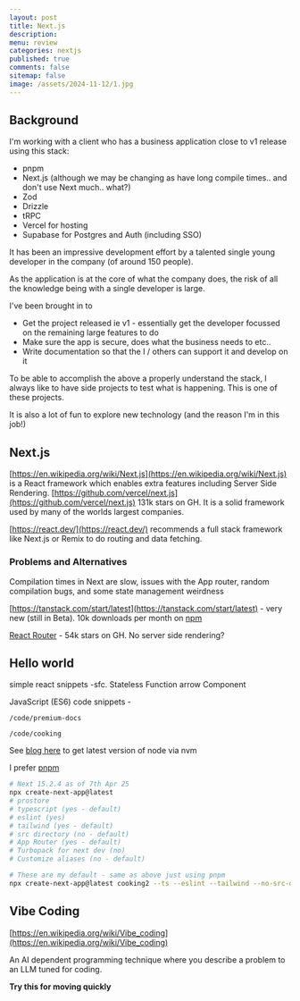 ```yaml
---
layout: post
title: Next.js 
description:
menu: review
categories: nextjs
published: true
comments: false
sitemap: false
image: /assets/2024-11-12/1.jpg
---
```

<!-- [![alt text](/assets/2025-04-03/1.jpg "email"){:width="700px"}](/assets/2025-04-03/1.jpg)  -->
<!-- [![alt text](/assets/2025-04-03/1.jpg "email")](/assets/2025-04-03/1.jpg) -->

## Background

I'm working with a client who has a business application close to v1 release using this stack:

- pnpm
- Next.js (although we may be changing as have long compile times.. and don't use Next much.. what?)
- Zod
- Drizzle
- tRPC
- Vercel for hosting
- Supabase for Postgres and Auth (including SSO)

It has been an impressive development effort by a talented single young developer in the company (of around 150 people).

As the application is at the core of what the company does, the risk of all the knowledge being with a single developer is large.

I've been brought in to

- Get the project released ie v1 - essentially get the developer focussed on the remaining large features to do
- Make sure the app is secure, does what the business needs to etc..
- Write documentation so that the I / others can support it and develop on it


To be able to accomplish the above a properly understand the stack, I always like to have side projects to test what is happening. This is one of these projects.

It is also a lot of fun to explore new technology (and the reason I'm in this job!)

## Next.js

[https://en.wikipedia.org/wiki/Next.js](https://en.wikipedia.org/wiki/Next.js) is a React framework which enables extra features including Server Side Rendering. [https://github.com/vercel/next.js](https://github.com/vercel/next.js) 131k stars on GH. It is a solid framework used by many of the worlds largest companies.

[https://react.dev/](https://react.dev/) recommends a full stack framework like Next.js or Remix to do routing and data fetching.


### Problems and Alternatives

Compilation times in Next are slow, issues with the App router, random compilation bugs, and some state management weirdness

[https://tanstack.com/start/latest](https://tanstack.com/start/latest) - very new (still in Beta). 10k downloads per month on [npm](https://www.npmjs.com/package/@tanstack/start)

[React Router](https://github.com/remix-run/react-router) - 54k stars on GH. No server side rendering?


## Hello world


simple react snippets -sfc. Stateless Function arrow Component

JavaScript (ES6) code snippets - 

`/code/premium-docs`

`/code/cooking`

See [blog here](/2025/03/05/nextjs) to get latest version of node via nvm

I prefer [pnpm](https://pnpm.io/pnpm-vs-npm)

```bash
# Next 15.2.4 as of 7th Apr 25
npx create-next-app@latest
# prostore
# typescript (yes - default)
# eslint (yes)
# tailwind (yes - default)
# src directory (no - default)
# App Router (yes - default)
# Turbopack for next dev (no)
# Customize aliases (no - default)

# These are my default - same as above just using pnpm
npx create-next-app@latest cooking2 --ts --eslint --tailwind --no-src-dir --app --no-turbopack --no-import-alias --use-pnpm

```













## Vibe Coding

[https://en.wikipedia.org/wiki/Vibe_coding](https://en.wikipedia.org/wiki/Vibe_coding)

An AI dependent programming technique where you describe a problem to an LLM tuned for coding.

**Try this for moving quickly**

